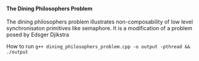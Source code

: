 #### The Dining Philosophers Problem

The dining philosophers problem illustrates non-composability of low level synchronisaton primitives like semaphore.
It is a modification of a problem posed by Edsger Djikstra

How to run
`g++ dining_philosophers_problem.cpp -o output -pthread && ./output`